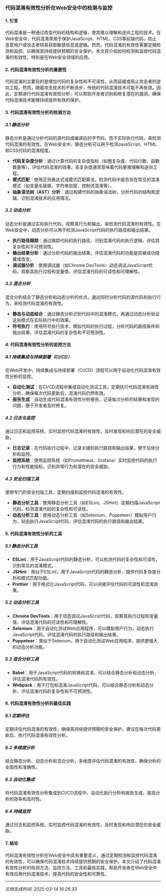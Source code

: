 ### 代码混淆有效性分析在Web安全中的检测与监控

#### 1. 引言

代码混淆是一种通过改变代码的结构和逻辑，使其难以理解和逆向工程的技术。在Web安全中，代码混淆常用于保护JavaScript、HTML、CSS等前端代码，防止恶意用户或攻击者轻易获取敏感信息或逻辑。然而，代码混淆的有效性需要定期检测和监控，以确保其持续提供预期的安全保护。本文将介绍如何检测和监控代码混淆的有效性，特别是在Web安全领域的应用。

#### 2. 代码混淆有效性分析的重要性

代码混淆的主要目的是增加代码的复杂性和不可读性，从而延缓或阻止攻击者的逆向工程。然而，随着攻击技术的不断进步，传统的代码混淆技术可能不再有效。因此，定期进行代码混淆有效性分析，可以帮助开发者识别和修复潜在的漏洞，确保代码混淆技术能够持续提供有效的保护。

#### 3. 代码混淆有效性分析的检测方法

##### 3.1 静态分析

静态分析是通过分析代码的源代码或编译后的字节码，而不实际执行代码，来检测代码混淆的有效性。在Web安全中，静态分析可以用于检测JavaScript、HTML和CSS代码的混淆程度。

- **代码复杂度分析**：通过计算代码的复杂度指标（如圈复杂度、代码行数、函数数量等），评估代码混淆的效果。高复杂度通常意味着代码更难理解和逆向工程。
- **模式匹配**：使用正则表达式或模式匹配算法，检测代码中是否存在常见的混淆模式（如变量名替换、字符串加密、控制流混淆等）。
- **抽象语法树（AST）分析**：通过构建代码的抽象语法树，分析代码的结构和逻辑，识别混淆技术的应用情况。

##### 3.2 动态分析

动态分析是通过实际执行代码，观察其行为和输出，来检测代码混淆的有效性。在Web安全中，动态分析可以用于检测JavaScript代码的执行路径和输出结果。

- **执行路径跟踪**：通过跟踪代码的执行路径，识别混淆代码的执行逻辑，评估其复杂性和不可预测性。
- **输出结果分析**：通过分析代码的输出结果，评估混淆代码的功能是否被成功隐藏或改变。
- **调试器分析**：使用调试器（如Chrome DevTools）动态调试JavaScript代码，观察其执行过程和变量值，评估混淆代码的可读性和可理解性。

##### 3.3 混合分析

混合分析结合了静态分析和动态分析的优点，通过同时分析代码的源代码和执行行为，来检测代码混淆的有效性。

- **静态与动态结合**：通过静态分析识别代码中的混淆模式，再通过动态分析验证这些模式在实际执行中的效果。
- **符号执行**：使用符号执行技术，模拟代码的执行过程，分析代码的路径条件和输出结果，评估混淆代码的复杂性和不可预测性。

#### 4. 代码混淆有效性分析的监控方法

##### 4.1 持续集成与持续部署（CI/CD）

在Web开发中，持续集成与持续部署（CI/CD）流程可以用于自动化代码混淆有效性分析的监控。

- **自动化测试**：在CI/CD流程中集成自动化测试工具，定期执行代码混淆有效性分析，确保每次代码更新后，混淆代码仍然有效。
- **报告生成**：自动生成代码混淆有效性分析报告，记录每次分析的结果和发现的问题，便于开发者及时修复。

##### 4.2 日志与监控

通过日志和监控系统，实时监控代码混淆的有效性，及时发现和响应潜在的安全威胁。

- **日志记录**：在代码执行过程中，记录关键的执行路径和输出结果，便于后续分析和监控。
- **监控系统**：使用监控系统（如Prometheus、Grafana）实时监控代码的执行行为和性能指标，识别异常行为和潜在的安全威胁。

##### 4.3 安全扫描工具

使用专门的安全扫描工具，定期扫描和监控代码混淆的有效性。

- **静态分析工具**：使用静态分析工具（如ESLint、JSHint）定期扫描JavaScript代码，检测混淆代码的复杂性和可读性。
- **动态分析工具**：使用动态分析工具（如Selenium、Puppeteer）模拟用户行为，动态执行JavaScript代码，评估混淆代码的执行路径和输出结果。

#### 5. 代码混淆有效性分析的工具

##### 5.1 静态分析工具

- **ESLint**：用于JavaScript代码的静态分析，可以检测代码的复杂性和可读性，识别常见的混淆模式。
- **JSHint**：类似于ESLint，用于JavaScript代码的静态分析，提供代码复杂度分析和模式匹配功能。
- **Prettier**：用于格式化JavaScript代码，可以间接评估代码的可读性和混淆效果。

##### 5.2 动态分析工具

- **Chrome DevTools**：用于动态调试JavaScript代码，观察其执行过程和变量值，评估混淆代码的可读性和可理解性。
- **Selenium**：用于自动化测试Web应用程序，可以模拟用户行为，动态执行JavaScript代码，评估混淆代码的执行路径和输出结果。
- **Puppeteer**：类似于Selenium，用于自动化测试Web应用程序，提供更强大的动态分析功能。

##### 5.3 混合分析工具

- **Babel**：用于JavaScript代码的转换和混淆，可以结合静态分析和动态分析，评估混淆代码的有效性。
- **Webpack**：用于打包和混淆JavaScript代码，可以结合静态分析和动态分析，评估混淆代码的复杂性和不可预测性。

#### 6. 代码混淆有效性分析的最佳实践

##### 6.1 定期评估

定期评估代码混淆的有效性，确保其持续提供预期的安全保护。建议在每次代码更新后，执行代码混淆有效性分析。

##### 6.2 多维度分析

结合静态分析、动态分析和混合分析，多维度评估代码混淆的有效性，确保分析的全面性和准确性。

##### 6.3 自动化集成

将代码混淆有效性分析集成到CI/CD流程中，自动化执行分析和报告生成，提高分析的效率和及时性。

##### 6.4 持续监控

通过日志和监控系统，实时监控代码混淆的有效性，及时发现和响应潜在的安全威胁。

#### 7. 结论

代码混淆有效性分析在Web安全中具有重要意义，通过定期检测和监控代码混淆的有效性，可以确保代码混淆技术持续提供预期的安全保护。本文介绍了代码混淆有效性分析的检测方法、监控方法、工具和最佳实践，帮助开发者在Web安全中有效应用代码混淆技术，提高代码的安全性和可靠性。

---

*文档生成时间: 2025-03-14 16:26:33*



